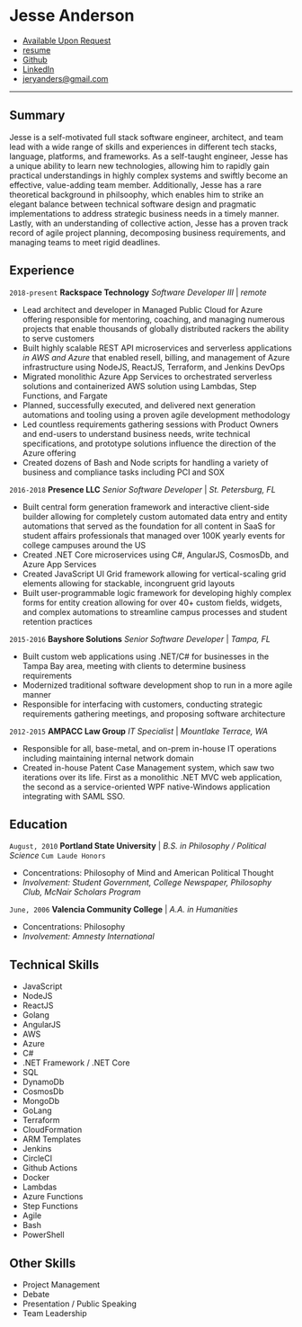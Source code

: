 # Jesse Anderson

* <i class="fa fa-phone"></i> [Available Upon Request](tel:available-upon-request)
* <i class="fa fa-home"></i> [resume](https://jeryanders.github.io)
* <i class="fa fa-github"></i> [Github](https://github.com/jeryanders)
* <i class="fa fa-linkedin"></i> [LinkedIn](https://www.linkedin.com/in/jeryanders/)
* <i class="fa fa-envelope"></i> [jeryanders@gmail.com](mailto:jeryanders@gmail.com)

---

## Summary

Jesse is a self-motivated full stack software engineer, architect, and team lead with a wide range of skills and experiences in different tech stacks, language, platforms, and frameworks. As a self-taught engineer, Jesse has a unique ability to learn new technologies, allowing him to rapidly gain practical understandings in highly complex systems and swiftly become an effective, value-adding team member. Additionally, Jesse has a rare theoretical background in philsoophy, which enables him to strike an elegant balance between technical software design and pragmatic implementations to address strategic business needs in a timely manner. Lastly, with an understanding of collective action, Jesse has a proven track record of agile project planning, decomposing business requirements, and managing teams to meet rigid deadlines.

## Experience

`2018-present`
**Rackspace Technology**
_Software Developer III_ | _remote_
* Lead architect and developer in Managed Public Cloud for Azure offering responsible for mentoring, coaching, and managing numerous projects that enable thousands of globally distributed rackers the ability to serve customers
* Built highly scalable REST API microservices and serverless applications _in AWS and Azure_ that enabled resell, billing, and management of Azure infrastructure using NodeJS, ReactJS, Terraform, and Jenkins DevOps
* Migrated monolithic Azure App Services to orchestrated serverless solutions and containerized AWS solution using Lambdas, Step Functions, and Fargate
* Planned, successfully executed, and delivered next generation automations and tooling using a proven agile development methodology
* Led countless requirements gathering sessions with Product Owners and end-users to understand business needs, write technical specifications, and prototype solutions influence the direction of the Azure offering
* Created dozens of Bash and Node scripts for handling a variety of business and compliance tasks including PCI and SOX

`2016-2018`
**Presence LLC**
_Senior Software Developer_ | _St. Petersburg, FL_
* Built central form generation framework and interactive client-side builder allowing for completely custom automated data entry and entity automations that served as the foundation for all content in SaaS for student affairs professionals that managed over 100K yearly events for college campuses around the US
* Created .NET Core microservices using C#, AngularJS, CosmosDb, and Azure App Services
* Created JavaScript UI Grid framework allowing for vertical-scaling grid elements allowing for stackable, incongruent grid layouts
* Built user-programmable logic framework for developing highly complex forms for entity creation allowing for over 40+ custom fields, widgets, and complex automations to streamline campus processes and student retention practices

`2015-2016`
**Bayshore Solutions**
_Senior Software Developer_ | _Tampa, FL_
* Built custom web applications using .NET/C# for businesses in the Tampa Bay area, meeting with clients to determine business requirements
* Modernized traditional software development shop to run in a more agile manner
* Responsible for interfacing with customers, conducting strategic requirements gathering meetings, and proposing software architecture

`2012-2015`
**AMPACC Law Group**
_IT Specialist_ | _Mountlake Terrace, WA_
* Responsible for all, base-metal, and on-prem in-house IT operations including maintaining internal network domain
* Created in-house Patent Case Management system, which saw two iterations over its life. First as a monolithic .NET MVC web application, the second as a service-oriented WPF native-Windows application integrating with SAML SSO.

## Education

`August, 2010`
**Portland State University**
|
_B.S. in Philosophy / Political Science_ `Cum Laude Honors`
* Concentrations: Philosophy of Mind and American Political Thought
* _Involvement: Student Government, College Newspaper, Philosophy Club, McNair Scholars Program_

`June, 2006`
**Valencia Community College**
|
_A.A. in Humanities_
* Concentrations: Philosophy
* _Involvement: Amnesty International_

## Technical Skills
* JavaScript
* NodeJS
* ReactJS
* Golang
* AngularJS
* AWS
* Azure
* C#
* .NET Framework / .NET Core
* SQL
* DynamoDb
* CosmosDb
* MongoDb
* GoLang
* Terraform
* CloudFormation
* ARM Templates
* Jenkins
* CircleCI
* Github Actions
* Docker
* Lambdas
* Azure Functions
* Step Functions
* Agile
* Bash
* PowerShell

## Other Skills
* Project Management
* Debate
* Presentation / Public Speaking
* Team Leadership 
